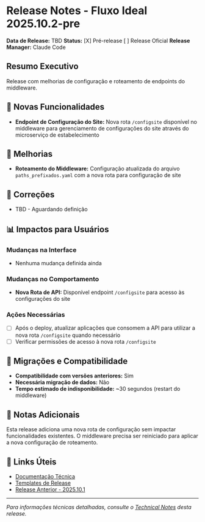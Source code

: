 # Release Notes - Fluxo Ideal 2025.10.2-pre

**Data de Release:** TBD
**Status:** [X] Pré-release [ ] Release Oficial
**Release Manager:** Claude Code

## Resumo Executivo
Release com melhorias de configuração e roteamento de endpoints do middleware.

## 🎯 Novas Funcionalidades
- **Endpoint de Configuração do Site:** Nova rota `/configsite` disponível no middleware para gerenciamento de configurações do site através do microserviço de estabelecimento

## 🔧 Melhorias
- **Roteamento do Middleware:** Configuração atualizada do arquivo `paths_prefixados.yaml` com a nova rota para configuração de site

## 🐛 Correções
- TBD - Aguardando definição

## 📊 Impactos para Usuários

### Mudanças na Interface
- Nenhuma mudança definida ainda

### Mudanças no Comportamento
- **Nova Rota de API:** Disponível endpoint `/configsite` para acesso às configurações do site

### Ações Necessárias
- [ ] Após o deploy, atualizar aplicações que consomem a API para utilizar a nova rota `/configsite` quando necessário
- [ ] Verificar permissões de acesso à nova rota `/configsite`

## 🔄 Migrações e Compatibilidade
- **Compatibilidade com versões anteriores:** Sim
- **Necessária migração de dados:** Não
- **Tempo estimado de indisponibilidade:** ~30 segundos (restart do middleware)

## 📝 Notas Adicionais
Esta release adiciona uma nova rota de configuração sem impactar funcionalidades existentes. O middleware precisa ser reiniciado para aplicar a nova configuração de roteamento.

## 🔗 Links Úteis
- [Documentação Técnica](technical-notes.md)
- [Templates de Release](../../templates/)
- [Release Anterior - 2025.10.1](../2025.10.1/release-notes.md)

---
*Para informações técnicas detalhadas, consulte o [Technical Notes](technical-notes.md) desta release.*
